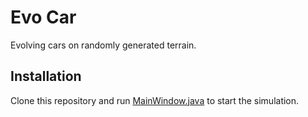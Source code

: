# Evo Car
Evolving cars on randomly generated terrain.
## Installation
Clone this repository and run [MainWindow.java](https://github.com/kcchik/evo-car/blob/master/src/sim/MainWindow.java) to start the simulation.

